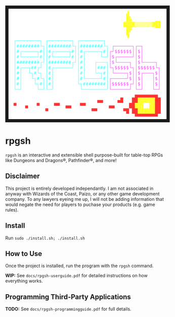 <p align="center">
<img src="banner.png" width="500" height="350" border="10"/>
</p>

# rpgsh

`rpgsh` is an interactive and extensible shell purpose-built for table-top RPGs like Dungeons and Dragons®, Pathfinder®, and more!

## Disclaimer

This project is entirely developed independantly. I am not associated in anyway with Wizards of the Coast, Paizo, or any other game development company. To any lawyers eyeing me up, I will not be adding information that would negate the need for players to puchase your products (e.g. game rules).

## Install

Run `sudo ./install.sh; ./install.sh`

## How to Use

Once the project is installed, run the program with the `rpgsh` command.

**WIP:** See `docs/rpgsh-userguide.pdf` for detailed instructions on how everything works.

## Programming Third-Party Applications

**TODO:** See `docs/rpgsh-programmingguide.pdf` for full details.
